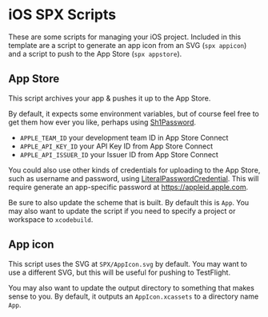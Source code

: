 # iOS SPX Scripts

These are some scripts for managing your iOS project. Included in this template are a script to generate an app icon from an SVG (`spx appicon`) and a script to push to the App Store (`spx appstore`).

## App Store

This script archives your app & pushes it up to the App Store.

By default, it expects some environment variables, but of course feel free to get them how ever you like, perhaps using [Sh1Password](https://github.com/FullQueueDeveloper/Sh1Password.git).

- `APPLE_TEAM_ID` your development team ID in App Store Connect
- `APPLE_API_KEY_ID` your API Key ID from App Store Connect
- `APPLE_API_ISSUER_ID` your Issuer ID from App Store Connect

You could also use other kinds of credentials for uploading to the App Store, such as username and password, using [LiteralPasswordCredential](https://github.com/FullQueueDeveloper/ShXcrun/blob/trunk/Sources/ShXcrun/Altool/Credential/LiteralPasswordCredential.swift). This will require generate an app-specific password at https://appleid.apple.com.

Be sure to also update the scheme that is built. By default this is `App`. You may also want to update the script if you need to specify a project or workspace to `xcodebuild`.

## App icon

This script uses the SVG at `SPX/AppIcon.svg` by default. You may want to use a different SVG, but this will be useful for pushing to TestFlight.

You may also want to update the output directory to something that makes sense to you. By default, it outputs an `AppIcon.xcassets` to a directory name `App`.
